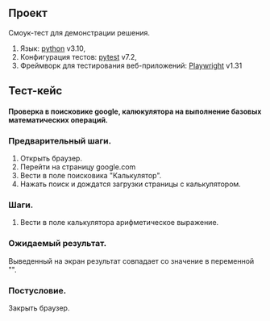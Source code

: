 ## Проект
Смоук-тест для демонстрации решения.
1. Язык: [python](https://docs.python.org/3.10/index.html) v3.10,
2. Конфигурация тестов: [pytest](https://pytest.org/en/stable/contents.html) v7.2,
3. Фреймворк для тестирования веб-приложений: [Playwright](https://playwright.dev/python/docs/library) v1.31

## Тест-кейс
#### Проверка в поисковике google, калюкулятора на выполнение базовых математических операций.

### Предварительный шаги.
1. Открыть браузер.
2. Перейти на страницу google.com
3. Вести в поле поисковика "Калькулятор".
4. Нажать поиск и дождатся загрузки страницы с калькулятором.
### Шаги.
1. Вести в поле калькулятора арифметическое выражение.
### Ожидаемый результат.
Выведенный на экран результат совпадает со значение в переменной "".
### Постусловие.
Закрыть браузер.